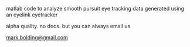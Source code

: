 matlab code to analyze smooth pursuit eye tracking data  generated using an eyelink eyetracker

alpha quality. no docs.   but you can always email us

mark.bolding@gmail.com